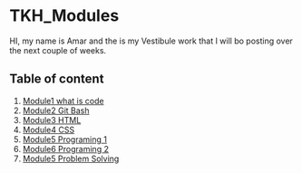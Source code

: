 # TKH_Modules

HI, my name is Amar and the is my Vestibule work that I will bo posting over the next couple of weeks.

## Table of content

1. <a href="https://github.com/Amoorer75/TKH_Modules/tree/master/Module_1_What_is_Code">Module1 what is code</a>
2. <a href="https://github.com/Amoorer75/TKH_Modules/tree/master/Module_2_Git_Bash">Module2 Git Bash</a>
3. <a href="https://github.com/Amoorer75/TKH_Modules/tree/master/Module_3_HTML">Module3 HTML </a>
4. <a href="https://github.com/Amoorer75/TKH_Modules/tree/master/Module_4_CSS">Module4 CSS</a>
5. <a href="https://github.com/Amoorer75/TKH_Modules/tree/master/Module_5_Programing1">Module5 Programing 1</a>
6. <a href="https://github.com/Amoorer75/TKH_Modules/tree/master/Module_6_Programing2">Module6 Programing 2</a>
7. <a href="https://github.com/Amoorer75/TKH_Modules/tree/master/Module_7_Problem_Solving">Module5 Problem Solving </a>

